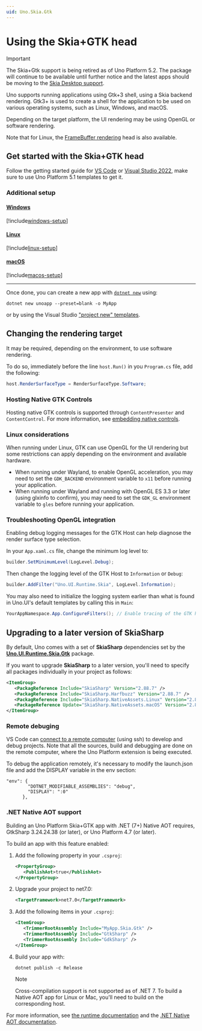 ```yaml
---
uid: Uno.Skia.Gtk
---
```


# Using the Skia+GTK head

> [!IMPORTANT]
> The Skia+Gtk support is being retired as of Uno Platform 5.2. The package will continue to be available until further notice and the latest apps should be moving to the [Skia Desktop support](xref:Uno.Skia.Desktop).

Uno supports running applications using Gtk+3 shell, using a Skia backend rendering. Gtk3+ is used to create a shell for the application to be used on various operating systems, such as Linux, Windows, and macOS.

Depending on the target platform, the UI rendering may be using OpenGL or software rendering.

Note that for Linux, the [FrameBuffer rendering](using-linux-framebuffer.md) head is also available.

## Get started with the Skia+GTK head

Follow the getting started guide for [VS Code](xref:Uno.GetStarted.vscode) or [Visual Studio 2022](xref:Uno.GetStarted.vs2022), make sure to use Uno Platform 5.1 templates to get it.

### Additional setup

#### [**Windows**](#tab/windows)

[!include[windows-setup](../includes/additional-windows-setup-inline.md)]

#### [**Linux**](#tab/linux)

[!include[linux-setup](../includes/additional-linux-setup-inline.md)]

#### [**macOS**](#tab/macos)

[!include[macos-setup](../includes/additional-macos-setup-inline.md)]

***

Once done, you can create a new app with [`dotnet new`](xref:Uno.GetStarted.dotnet-new) using:

```dotnetcli
dotnet new unoapp --preset=blank -o MyApp
```

or by using the Visual Studio ["project new" templates](xref:Uno.GetStarted.vs2022).

## Changing the rendering target

It may be required, depending on the environment, to use software rendering.

To do so, immediately before the line `host.Run()` in you `Program.cs` file, add the following:

```csharp
host.RenderSurfaceType = RenderSurfaceType.Software;
```

### Hosting Native GTK Controls

Hosting native GTK controls is supported through `ContentPresenter` and `ContentControl`. For more information, see [embedding native controls](xref:Uno.Skia.Embedding.Native).

### Linux considerations

When running under Linux, GTK can use OpenGL for the UI rendering but some restrictions can apply depending on the environment and available hardware.

- When running under Wayland, to enable OpenGL acceleration, you may need to set the `GDK_BACKEND` environment variable to `x11` before running your application.
- When running under Wayland and running with OpenGL ES 3.3 or later (using glxinfo to confirm), you may need to set the `GDK_GL` environment variable to `gles` before running your application.

### Troubleshooting OpenGL integration

Enabling debug logging messages for the GTK Host can help diagnose the render surface type selection.

In your `App.xaml.cs` file, change the minimum log level to:

```csharp
builder.SetMinimumLevel(LogLevel.Debug);
```

Then change the logging level of the GTK Host to `Information` or `Debug`:

```csharp
builder.AddFilter("Uno.UI.Runtime.Skia", LogLevel.Information);
```

You may also need to initialize the logging system earlier than what is found in Uno.UI's default templates by calling this in `Main`:

```csharp
YourAppNamespace.App.ConfigureFilters(); // Enable tracing of the GTK host
```

## Upgrading to a later version of SkiaSharp

By default, Uno comes with a set of **SkiaSharp** dependencies set by the **[Uno.UI.Runtime.Skia.Gtk](https://nuget.info/packages/Uno.UI.Runtime.Skia.Gtk)** package.

If you want to upgrade **SkiaSharp** to a later version, you'll need to specify all packages individually in your project as follows:

```xml
<ItemGroup>
   <PackagReference Include="SkiaSharp" Version="2.88.7" />
   <PackagReference Include="SkiaSharp.Harfbuzz" Version="2.88.7" />
   <PackagReference Include="SkiaSharp.NativeAssets.Linux" Version="2.88.7" />
   <PackageReference Update="SkiaSharp.NativeAssets.macOS" Version="2.88.7" />
</ItemGroup>
```

### Remote debuging 

VS Code can [connect to a remote computer](https://code.visualstudio.com/docs/remote/ssh) (using ssh) to develop and debug projects. Note that all the sources, build and debugging are done on the remote computer, where the Uno Platform extension is being executed.

To debug the application remotely, it's necessary to modify the launch.json file and add the DISPLAY variable in the env section:

```
"env": {
        "DOTNET_MODIFIABLE_ASSEMBLIES": "debug",
        "DISPLAY": ":0"
      },
```

### .NET Native AOT support

Building an Uno Platform Skia+GTK app with .NET (7+) Native AOT requires, GtkSharp 3.24.24.38 (or later), or Uno Platform 4.7 (or later).

To build an app with this feature enabled:

1. Add the following property in your `.csproj`:

   ```xml
   <PropertyGroup>
      <PublishAot>true</PublishAot>
   </PropertyGroup>
   ```

1. Upgrade your project to net7.0:

   ```xml
   <TargetFramework>net7.0</TargetFramework>
   ```

1. Add the following items in your `.csproj`:

   ```xml
   <ItemGroup>
      <TrimmerRootAssembly Include="MyApp.Skia.Gtk" />
      <TrimmerRootAssembly Include="GtkSharp" />
      <TrimmerRootAssembly Include="GdkSharp" />
   </ItemGroup>
   ```

1. Build your app with:

   ```dotnetcli
   dotnet publish -c Release
   ```

   > [!NOTE]
   > Cross-compilation support is not supported as of .NET 7. To build a Native AOT app for Linux or Mac, you'll need to build on the corresponding host.

For more information, see [the runtime documentation](https://github.com/dotnet/runtime/blob/main/src/coreclr/nativeaot/docs/reflection-in-aot-mode.md) and the [.NET Native AOT documentation](https://learn.microsoft.com/dotnet/core/deploying/native-aot/).
